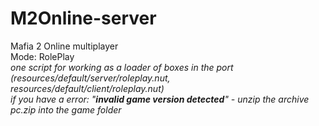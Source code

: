 # M2Online-server
Mafia 2 Online multiplayer  
Mode: RolePlay  
_one script for working as a loader of boxes in the port (resources/default/server/roleplay.nut, resources/default/client/roleplay.nut)_  
_if you have a error: "**invalid game version detected**" - unzip the archive pc.zip into the game folder_
